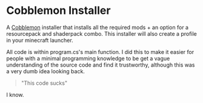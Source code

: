 # Cobblemon Installer

A [Cobblemon](https://cobblemon.com/) installer that installs all the required mods + an option for a resourcepack and shaderpack combo.
This installer will also create a profile in your minecraft launcher.

All code is within program.cs's main function. I did this to make it easier for people with a minimal programming
knowledge to be get a vague understanding of the source code and find it trustworthy, although this was
a very dumb idea looking back.

>"This code sucks"

I know.
